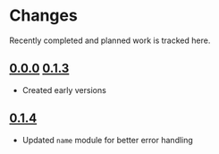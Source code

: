 # Changes
Recently completed and planned work is tracked here.

## [0.0.0](.) [0.1.3](.)
- Created early versions

## [0.1.4](.)
- Updated `name` module for better error handling
